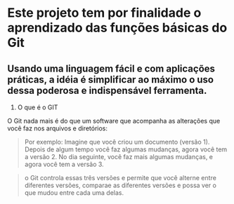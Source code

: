 # Este projeto tem por finalidade o aprendizado das funções básicas do Git 

## Usando uma linguagem fácil e com aplicações práticas, a idéia é simplificar ao máximo o uso dessa poderosa e indispensável ferramenta.

1. O que é o GIT

O Git nada mais é do que um software que acompanha as alterações que você faz nos arquivos e diretórios:
> Por exemplo:
Imagine que você criou um documento (versão 1). Depois de algum tempo você faz algumas mudanças, 
agora você tem a versão 2. No dia seguinte, você faz mais algumas mudanças, e agora você tem a versão 3. 

> o Git controla essas três versões e permite que 
você alterne entre diferentes versões, 
comparae as diferentes versões e 
possa ver o que mudou entre cada uma delas.
